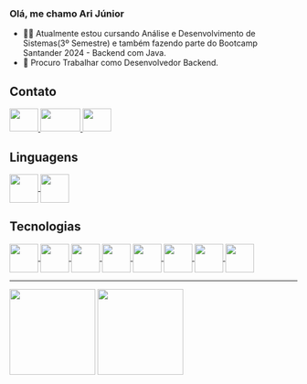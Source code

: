 ### Olá, me chamo Ari Júnior

* 👨‍🎓 Atualmente estou cursando Análise e Desenvolvimento de Sistemas(3º Semestre) e também fazendo parte do Bootcamp Santander 2024 - Backend com Java.
* 💼 Procuro Trabalhar como Desenvolvedor Backend. 

## Contato
<div>
<a href="https://www.linkedin.com/in/arijunior09/">
 <img src="https://cdn-icons-png.flaticon.com/256/174/174857.png" aling="center" height="40" width="50">
</a>
<a href="mailto: arioliveirajuniorjose@gmail.com">
 <img src="https://logosmarcas.net/wp-content/uploads/2020/11/Gmail-Logo-650x366.png" aling="center" height="40" width="70">
</a>
<a href="https://www.instagram.com/arijunior09">
 <img src="https://brunopalmahidroponia.com.br/wp-content/uploads/2020/07/logo-instagram-png-fundo-transparente.png" aling="center" height="40" width="50">
</a>
</div>

## Linguagens

<div>
<a href="https://www.java.com/pt-BR/">
 <img src="https://cdn.jsdelivr.net/gh/devicons/devicon/icons/java/java-original.svg" align="center" heigth="40" width="50">
 </a>

 <a href="https://www.python.org/">
 <img src="https://cdn.jsdelivr.net/gh/devicons/devicon/icons/python/python-original.svg" align="center" heigth="40" width="50">
 </a>
 </div>

 ## Tecnologias

<div>
<a href="https://code.visualstudio.com/">
 <img src="https://yt3.googleusercontent.com/_q52i8bUAEvcb7JR4e-eNTv23y2A_wg5sCz0NC0GrGtcw1CRMWJSOPVHUDh_bngD0q4gMvVeoA=s900-c-k-c0x00ffffff-no-rj" align="center" heigth="40" width="50">
 </a>

   <a href="https://www.jetbrains.com/pt-br/idea/">
 <img src="https://ih1.redbubble.net/image.3503307933.0955/st,small,507x507-pad,600x600,f8f8f8.jpg" align="center" heigth="40" width="50">
 </a>

 <a href="https://eclipseide.org/">
 <img src="https://c1.klipartz.com/pngpicture/432/970/sticker-png-google-logo-eclipse-integrated-development-environment-eclipse-foundation-plugin-myeclipse-apache-maven-eclipse-modeling-framework-thumbnail.png" align="center" heigth="40" width="50">
 </a>


   <a href="https://junit.org/junit5/">
 <img src="https://w7.pngwing.com/pngs/928/911/png-transparent-junit-software-testing-spring-framework-unit-testing-java-others-miscellaneous-text-trademark-thumbnail.png" align="center" heigth="40" width="50">
 </a>

   <a href="https://www.postman.com/">
 <img src="https://encrypted-tbn0.gstatic.com/images?q=tbn:ANd9GcQrQHVAKk9F6iM2_JNGAAPV1mSBQB1o525qiDzN7A9SYwA29DVy2WFmWakzvdOMcndalaA&usqp=CAU" align="center" heigth="40" width="50">
 </a>

   <a href="https://maven.apache.org/">
 <img src="https://cdn.icon-icons.com/icons2/2107/PNG/512/file_type_maven_icon_130397.png" align="center" heigth="40" width="50">
 </a>

 <a href="https://git-scm.com/">
 <img src="https://git-scm.com/images/logos/downloads/Git-Icon-1788C.png" align="center" heigth="40" width="50">
 </a>

<a href="https://www.postgresql.org/">
 <img src="https://upload.wikimedia.org/wikipedia/commons/thumb/2/29/Postgresql_elephant.svg/1200px-Postgresql_elephant.svg.png" align="center" heigth="40" width="50">
 </a>






 </div>

 ---

 <div>
<img height="150em" src="https://github-readme-stats.vercel.app/api?username=AriJunior09&theme=shadow_blue&show_icons=true)"/>


<img height="150em" src="https://github-readme-stats.vercel.app/api/top-langs/?username=AriJunior09&layout=compact&theme=shadow_blue">
</div>
          
